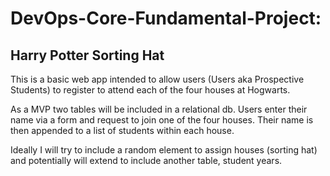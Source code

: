 # DevOps-Core-Fundamental-Project: 
## Harry Potter Sorting Hat

This is a basic web app intended to allow users (Users aka Prospective Students) to register to attend each of the four houses at Hogwarts.

As a MVP two tables will be included in a relational db.  Users enter their name via a form and request to join one of the four houses.
Their name is then appended to a list of students within each house.

Ideally I will try to include a random element to assign houses (sorting hat) and potentially will extend to include another table, student 
years.

